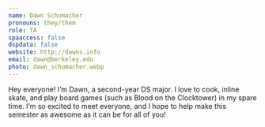 ```yaml
---
name: Dawn Schumacher
pronouns: they/them
role: TA
spaaccess: false
dspdata: false
website: http://dawns.info
email: dawn@berkeley.edu
photo: dawn_schumacher.webp
---
```



Hey everyone! I’m Dawn, a second-year DS major. I love to cook, inline skate, and play board games (such as Blood on the Clocktower) in my spare time. I’m so excited to meet everyone, and I hope to help make this semester as awesome as it can be for all of you!